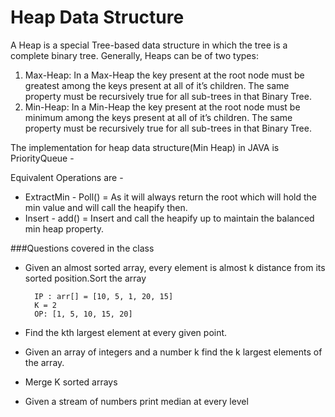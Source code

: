 # Heap Data Structure

A Heap is a special Tree-based data structure in which the tree is a complete binary tree. Generally, Heaps can be of two types:

   1. Max-Heap: In a Max-Heap the key present at the root node must be greatest among the keys present at all of      it’s children. The same property must be recursively true for all sub-trees in that Binary Tree.
   2. Min-Heap: In a Min-Heap the key present at the root node must be minimum among the keys present at all of it’s children. The same property must be recursively true for all sub-trees in that Binary Tree.

The implementation for heap data structure(Min Heap) in JAVA is PriorityQueue - 

Equivalent Operations are -
 
- ExtractMin - Poll() = As it will always return the root which will hold the min value and will call the heapify then.
- Insert - add() =  Insert and call the heapify up to maintain the balanced min heap property.


###Questions covered in the class

- Given an almost sorted array, every element is almost k distance from its sorted position.Sort the array
	
		IP : arr[] = [10, 5, 1, 20, 15]
		K = 2
		OP: [1, 5, 10, 15, 20]

- Find the kth largest element at every given point.
- Given an array of integers and a number k find the k largest elements of the array.
- Merge K sorted arrays
- Given a stream of numbers print median at every level
